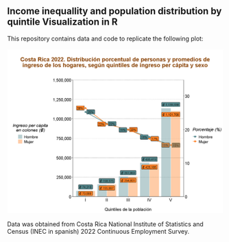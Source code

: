<h2> Income inequallity and population distribution by quintile Visualization in R </h1>

This repository contains data and code to replicate the following plot:
<br> </br>
![](/Imágenes/Rplot.png)

Data was obtained from Costa Rica National Institute of Statistics and Census (INEC in spanish) 2022 Continuous Employment Survey.

<br> </br>
